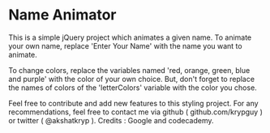# Name Animator

This is a simple jQuery project which animates a given name.
To animate your own name, replace 'Enter Your Name' with the name you want to animate.

To change colors, replace the variables named 'red, orange, green, blue and purple' with the color of your own choice. But,
don't forget to replace the names of colors of the 'letterColors' variable with the color you chose.

Feel free to contribute and add new features to this styling project.
For any recommendations, feel free to contact me via github ( github.com/krypguy ) or twitter ( @akshatkryp ).
Credits : Google and codecademy.
